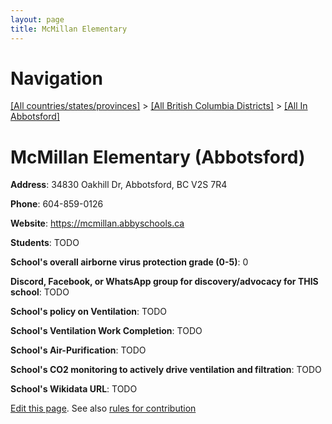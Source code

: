 ```yaml
---
layout: page
title: McMillan Elementary
---
```

# Navigation

[[All countries/states/provinces]](../../..) > [[All British Columbia Districts]](../..) > [[All In Abbotsford]](..)

# McMillan Elementary (Abbotsford)

**Address**: 34830 Oakhill Dr, Abbotsford, BC V2S 7R4

**Phone**: 604-859-0126

**Website**: <https://mcmillan.abbyschools.ca>

**Students**: TODO

**School's overall airborne virus protection grade (0-5)**: 0

**Discord, Facebook, or WhatsApp group for discovery/advocacy for THIS school**: TODO

**School's policy on Ventilation**: TODO

**School's Ventilation Work Completion**: TODO

**School's Air-Purification**: TODO

**School's CO2 monitoring to actively drive ventilation and filtration**: TODO

**School's Wikidata URL**: TODO


[Edit this page](https://github.com/ventilate-schools/BC/edit/main/./Abbotsford/McMillan_Elementary.md). See also [rules for contribution](../../../contribution-rules/)